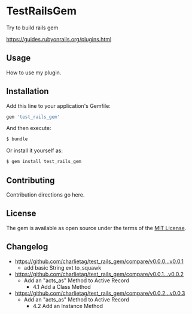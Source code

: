# TestRailsGem
Try to build rails gem

https://guides.rubyonrails.org/plugins.html

## Usage
How to use my plugin.

## Installation
Add this line to your application's Gemfile:

```ruby
gem 'test_rails_gem'
```

And then execute:
```bash
$ bundle
```

Or install it yourself as:
```bash
$ gem install test_rails_gem
```

## Contributing
Contribution directions go here.

## License
The gem is available as open source under the terms of the [MIT License](https://opensource.org/licenses/MIT).

## Changelog
* https://github.com/charlietag/test_rails_gem/compare/v0.0.0...v0.0.1
  * add basic String ext to_squawk
* https://github.com/charlietag/test_rails_gem/compare/v0.0.1...v0.0.2
  * Add an "acts_as" Method to Active Record
    * 4.1 Add a Class Method
* https://github.com/charlietag/test_rails_gem/compare/v0.0.2...v0.0.3
  * Add an "acts_as" Method to Active Record
    * 4.2 Add an Instance Method
